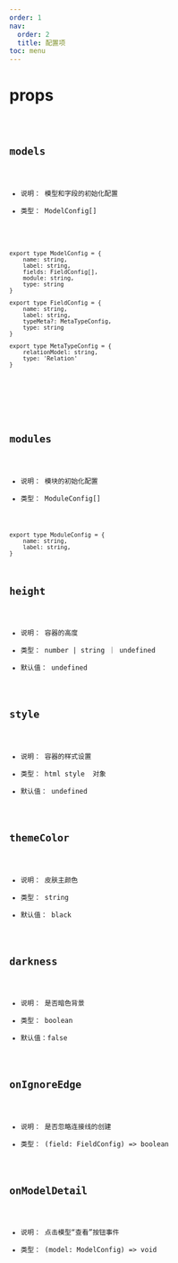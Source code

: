 ```yaml
---
order: 1
nav:
  order: 2
  title: 配置项
toc: menu
---
```




# props


 <code src="../type-erd.tsx"  inline />


## models 

- 说明： 模型和字段的初始化配置
- 类型： ModelConfig[]

```

export type ModelConfig = {
    name: string,
    label: string,
    fields: FieldConfig[],
    module: string,
    type: string 
}

export type FieldConfig = {
    name: string,
    label: string,
    typeMeta?: MetaTypeConfig,
    type: string
}

export type MetaTypeConfig = {
    relationModel: string,
    type: 'Relation'
}







```


## modules

- 说明： 模块的初始化配置
- 类型： ModuleConfig[]



```
export type ModuleConfig = {
    name: string,
    label: string,
}

```


## height

- 说明： 容器的高度
- 类型： number | string ｜ undefined
- 默认值： undefined



## style

- 说明： 容器的样式设置
- 类型： html style  对象
- 默认值： undefined

## themeColor

- 说明： 皮肤主颜色
- 类型： string 
- 默认值： black

## darkness

- 说明： 是否暗色背景
- 类型： boolean 
- 默认值：false


## onIgnoreEdge
- 说明： 是否忽略连接线的创建
- 类型： (field: FieldConfig) => boolean

## onModelDetail
- 说明： 点击模型“查看”按钮事件
- 类型： (model: ModelConfig) => void